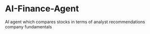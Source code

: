 # AI-Finance-Agent
AI agent which compares stocks in terms of analyst recommendations company fundamentals
